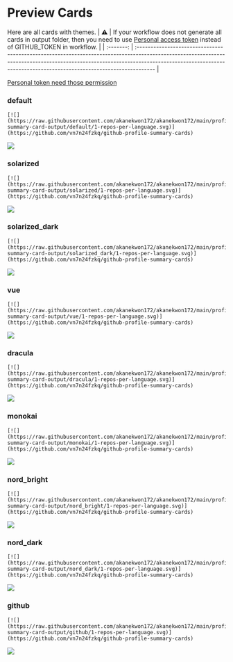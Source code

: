 
# Preview Cards

Here are all cards with themes.
| :warning: | If your workflow does not generate all cards in output folder, then you need to use [Personal access token](https://docs.github.com/en/actions/configuring-and-managing-workflows/creating-and-storing-encrypted-secrets) instead of GITHUB_TOKEN in workflow. |
| :-------: | :------------------------------------------------------------------------------------------------------------------------------------------------------------------------------------------------------------------------------------------------ |

[Personal token need those permission](https://github.com/vn7n24fzkq/github-profile-summary-cards/wiki/Personal-access-token-permissions)


### default


```
[![](https://raw.githubusercontent.com/akanekwon172/akanekwon172/main/profile-summary-card-output/default/1-repos-per-language.svg)](https://github.com/vn7n24fzkq/github-profile-summary-cards)
```
![](https://raw.githubusercontent.com/akanekwon172/akanekwon172/main/profile-summary-card-output/default/1-repos-per-language.svg)


### solarized


```
[![](https://raw.githubusercontent.com/akanekwon172/akanekwon172/main/profile-summary-card-output/solarized/1-repos-per-language.svg)](https://github.com/vn7n24fzkq/github-profile-summary-cards)
```
![](https://raw.githubusercontent.com/akanekwon172/akanekwon172/main/profile-summary-card-output/solarized/1-repos-per-language.svg)


### solarized_dark


```
[![](https://raw.githubusercontent.com/akanekwon172/akanekwon172/main/profile-summary-card-output/solarized_dark/1-repos-per-language.svg)](https://github.com/vn7n24fzkq/github-profile-summary-cards)
```
![](https://raw.githubusercontent.com/akanekwon172/akanekwon172/main/profile-summary-card-output/solarized_dark/1-repos-per-language.svg)


### vue


```
[![](https://raw.githubusercontent.com/akanekwon172/akanekwon172/main/profile-summary-card-output/vue/1-repos-per-language.svg)](https://github.com/vn7n24fzkq/github-profile-summary-cards)
```
![](https://raw.githubusercontent.com/akanekwon172/akanekwon172/main/profile-summary-card-output/vue/1-repos-per-language.svg)


### dracula


```
[![](https://raw.githubusercontent.com/akanekwon172/akanekwon172/main/profile-summary-card-output/dracula/1-repos-per-language.svg)](https://github.com/vn7n24fzkq/github-profile-summary-cards)
```
![](https://raw.githubusercontent.com/akanekwon172/akanekwon172/main/profile-summary-card-output/dracula/1-repos-per-language.svg)


### monokai


```
[![](https://raw.githubusercontent.com/akanekwon172/akanekwon172/main/profile-summary-card-output/monokai/1-repos-per-language.svg)](https://github.com/vn7n24fzkq/github-profile-summary-cards)
```
![](https://raw.githubusercontent.com/akanekwon172/akanekwon172/main/profile-summary-card-output/monokai/1-repos-per-language.svg)


### nord_bright


```
[![](https://raw.githubusercontent.com/akanekwon172/akanekwon172/main/profile-summary-card-output/nord_bright/1-repos-per-language.svg)](https://github.com/vn7n24fzkq/github-profile-summary-cards)
```
![](https://raw.githubusercontent.com/akanekwon172/akanekwon172/main/profile-summary-card-output/nord_bright/1-repos-per-language.svg)


### nord_dark


```
[![](https://raw.githubusercontent.com/akanekwon172/akanekwon172/main/profile-summary-card-output/nord_dark/1-repos-per-language.svg)](https://github.com/vn7n24fzkq/github-profile-summary-cards)
```
![](https://raw.githubusercontent.com/akanekwon172/akanekwon172/main/profile-summary-card-output/nord_dark/1-repos-per-language.svg)


### github


```
[![](https://raw.githubusercontent.com/akanekwon172/akanekwon172/main/profile-summary-card-output/github/1-repos-per-language.svg)](https://github.com/vn7n24fzkq/github-profile-summary-cards)
```
![](https://raw.githubusercontent.com/akanekwon172/akanekwon172/main/profile-summary-card-output/github/1-repos-per-language.svg)

